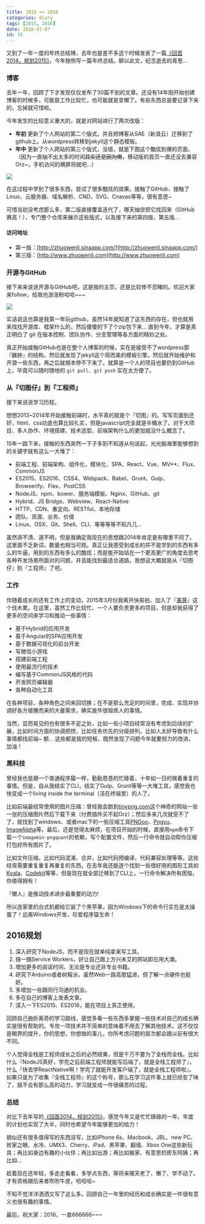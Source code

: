 ```yaml
---
title: 2015 => 2016
categories: diary
tags: [2015, 2016]
date: 2016-01-07
id: 15
---
```


又到了一年一度的年终总结辣，去年也是差不多这个时候发表了一篇[《回首2014，规划2015》](/diary/2015.html)，今年按例写一篇年终总结。聊以此文，纪念逝去的青葱...

<!-- more -->

### 博客

去年一年，回顾了下才发现仅仅发布了30篇不到的文章。还没有14年刚开始创建博客的时候多，可能是工作比较忙，也可能就是变懒了。有些东西总是要记录下来的，忘掉就可惜啦。

今年发生的比较意义重大的，就是对网站进行了两次改版：

- **年初** 更新了个人网站的第二个版式。并且把博客从SAE（新浪云）迁移到了github上。从wordpress转移到jekyll这个静态模板。
- **年中** 更新了个人网站的第三个版式，没错，就是下图这个酷炫到爆的页面。（因为一直抽不出太多的时间<del>其实还是因为懒</del>，移动版的首页一直还没去兼容 Orz~，手机访问的横屏将就吧...）

![][home]

在这过程中学到了很多东西，尝试了很多酷炫的效果。接触了GitHub、接触了Linux、云服务器、域名解析、CND、SVG、Cnavas等等，很有意思~

可惜当初没考虑那么多，第二版直接覆盖迭代了，哪天抽空把它找回来（GitHub赛高！），专门整个仓库来展示这些版式，以及接下来的第四版，第五版...

#### 访问地址

- 第一版：[http://zhuowenli.sinaapp.com/](http://zhuowenli.sinaapp.com/)
- 第三版：[http://www.zhuowenli.com](http://www.zhuowenli.com)

### 开源与GitHub

接下来来说说开源与GitHub吧，这是我的主页，还是比较惨不忍睹的。欢迎大家来follow，给我也涨涨粉哈哈~~~

[![][github]](http://www.github.com/zhuowenli)

实话说这也算是我第一年玩github，虽然14年就知道了这东西的存在，但也就用来找找开源库、框架什么的，然后傻傻的下了个zip包下来... 直到今年，才算是真正明白了 git 在版本控制、团队协作、分支管理等各方面的精妙之处。

真正开始接触GitHub也是在整个人博客的时候，实在是接受不了wordpress那『臃肿』的结构，然后就发现了jekyll这个简而美的模板引擎。然后就开始维护和开源一些东西，再之后就根本停不下来了。就算是一个人的项目也要扔到GitHub上，毕竟可以随时随地的 `git pull`、`git push` 实在太方便了。

### 从『切图仔』到『工程师』

接下来说说学习历程。

想想2013~2014年开始接触前端时，水平真的就是个『切图』的。写写页面到还好，html、css功底也算比较扎实，但是javascript完全就是半桶水了。对于大项目、多人协作、环境搭建、技术选型、前端架构什么的更加就没什么概念了。

15年一路下来，接触的东西突然一下子多到不知道从何说起，光光脑海里能够想到的关键字就有这么一大堆了：

- 前端工程、前端架构、组件化、模块化、SPA、React、Vue、MV**、Flux、CommonJS
- ES2015、ES2016、CSS4、Webpack、Babel、Grunt、Gulp、Browserify、Flex、PostCSS
- NodeJS、npm、bower、服务端模板、Nginx、GitHub、git
- Hybrid、JS Bridge、Webview、React-Native
- HTTP、CDN、重定向、RESTful、本地存储
- 团队、资源、业务、价值
- Linux、OSX、Git、Shell、CLI、等等等等不知凡几...

虽然讲不清、道不明，但是我确定我现在的思想跟2014年肯定是有哪里不同了。这里面不乏新词，数量也相当可观。真正让我感受到成长的并不是学到的东西有多么的牛逼，用到的东西有多么的酷炫；而是能开始站在一个更高更广的角度去思考各种开发场景所面对的问题，并且能找到最适合道路。我想这大概就是从『切图仔』到『工程师』了吧。

### 工作

伴随着成长的还有工作上的变动，2015年3月份我离开快易拍，加入了『[美芽](http://www.meiyaapp.com/)』这个伐木累。在这里，虽然工作比较忙、一个人要负责更多的项目，但是却我获得了更多的空间来学习和推动一些事情：

- 基于Hybrid的应用开发
- 基于Angular的SPA应用开发
- 基于数据可视化的前台开发
- 写微信小游戏
- 搭建前端工程
- 使用最流行的技术
- 编写基于CommonJS风格的代码
- 开发网页编辑器
- 各种自动化工具

在各种项目、各种角色之间来回切换；在不是那么充足的时间里，完成、实现并协调好各方接踵而来的大量需求，确实是件很锻炼人的事情。

当然，显而易见的也有很多不足之处，比如一些小项目经常没有考虑到后续的扩展，比如时间方面的协调把控，比如任务优先的分级排列，比如人太好导致有什么事情都找前端~ 额... 这些都是我的短板，既然发现了问题今年就要努力的改进，加油！

### 黑科技

曾经我也是跟一个普通程序猿一样，勤勤恳恳的忙碌着，十年如一日的做着重复的事情。但是，自从我结实了CLI，结实了Gulp、Grunt等等一大堆工具，感觉我也快变成一个living inside the terminal（活在终端里）的人了。

比如前端最经常使用的图片压缩：曾经我会跑到[tinypng.com](http://www.tinypng.com)这个神奇的网站一张一张的压缩图片然后下载下来（付费插件买不起Orz）；然后多来几次就受不了了，就找到了windows、或者mac下的一些压缩工具[PNGoo](https://pngquant.org/PNGoo.0.1.1.zip)、[Pngyu](https://nukesaq88.github.io/Pngyu/)、[ImageAlpha](http://pngmini.com/)等。最后，还是觉得太麻烦，在项目开始的时候，直接用`npm`命令下载一个`imagemin-pngquant`的依赖，写个配置文件，然后一行命令就自动帮你压缩打包好所有图片了。

比如文件压缩，比如代码混淆、合并，比如代码预编译，代码兼容处理等等。这些经常需要重复重复再重复的东西，在去年我还能逐个找到一些很好用的图形工具如[Koala](http://koala-app.com/)、[Codekit](http://incident57.com/codekit/)等等，但是现在就全部迁移到了CLI上，一行命令解决所有困恼，你值得拥有！

『懒人』是推动技术进步最重要的动力!

所以连家里的台式机都给它装了个黑苹果，因为Windows下的命令行实在是太操蛋了！远离Windows开发，珍爱程序猿生命！

## 2016规划

1. 深入研究下NodeJS，而不是现在就单纯拿来写工具。
2. 搞一搞Service Workers，好让自己跟上方兴未艾的网站即应用大潮。
3. 增加更多的阅读时间，无论是专业还非专业书籍。
4. 研究下Arduino或者树莓派，虽然Web一路高歌猛进，但了解一点硬件也挺好。
5. 多增加一些跟同行沟通的机会。
6. 多在自己的博客上发表文章。
7. 深入一下ES2015、ES2016，能在项目上真正使用。

回顾自己曲折离奇的学习路线，感觉多看一些东西多掌握一些技术对自己的成长确实是很有帮助的。专攻一项技术并不简单的意味着不用去了解其他技术。这不仅仅是眼界的提升，你的思想，你想做的事儿，你所考虑问题的层次都会跟以前有很大不同。

个人觉得全栈是工程师成长之后的必然结果，但是千万不要为了全栈而全栈。比如什么『NodeJS真好，学完之后前端工程师就能写后端了，就是全栈工程师了』，什么『快去学ReactNative啊！学完了就能开发客户端了，就是全栈工程师啦』。如果只是为了收集『全栈工程师』的这个称号，那么在学习这件事上就已经变了味了，就不会有那么高的动力，学习就变成一件很痛苦的过程。

### 总结

对比下去年写的[《回首2014，规划2015》](/diary/2015.html)，感觉今年又是忙忙碌碌的一年。年度的计划也实现了大半，同时也希望今年能够更加的给力！

貌似还有很多值得写的东西没写，比如iPhone 6s、Macbook、JBL、new PC、败家之眼、水冷、UMX3、Cherry、iPad、黑苹果、翻墙、Xbox One这些新玩具；再比如身边有趣的小伙伴；再比如出游；再比如搬家、有意思的房东阿姨；再比如...

趁着现在还年轻，多走走看看，多学点东西，等将来哪天老了、懒了、学不动了。才有资格跟后来者吹吹牛皮，哈哈哈~

不知不觉洋洋洒洒又写了这么多。回顾自己一年里的经历和成长确实是一件很有意义也很有趣的事情。

最后，祝大家：2016，一直666666~~~

[home]:https://st-qn.gittt.cn/2016/01/07/home.png?v=1
[github]:https://st-qn.gittt.cn/2016/01/07/github.png?v=1
